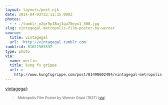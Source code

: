 ```yaml
---
layout: layouts/post.njk
date: 2014-04-03T22:11:15.000Z
photos:
  - - ./tumblr_n2qr9p1Baj1qa70eyo1_500.jpg
slug: vintagegal-metropolis-film-poster-by-werner
source:
  title: vintagegal
  url: 'http://vintagegal.tumblr.com'
tumblrid: 81621583537
type: photo
via:
  name: merlin
  title: kung fu grippe
  url: >-
    http://www.kungfugrippe.com/post/81490602404/vintagegal-metropolis-film-poster-by-werner
---
```

<p><a class="tumblr_blog" href="http://vintagegal.tumblr.com/post/80203276130">vintagegal</a>:</p>

<blockquote>
<p><sub>Metropolis Film Poster by Werner Graul (1927) (<a href="http://geekynerfherder.blogspot.com/2012/06/movie-poster-art-metropolis-1927.html">via</a>)</sub></p>
</blockquote>
